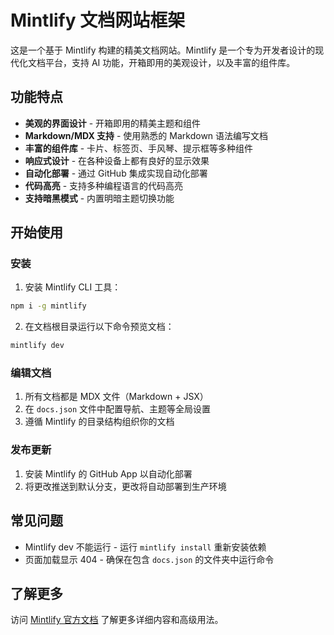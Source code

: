 # Mintlify 文档网站框架

这是一个基于 Mintlify 构建的精美文档网站。Mintlify 是一个专为开发者设计的现代化文档平台，支持 AI 功能，开箱即用的美观设计，以及丰富的组件库。

## 功能特点

- **美观的界面设计** - 开箱即用的精美主题和组件
- **Markdown/MDX 支持** - 使用熟悉的 Markdown 语法编写文档
- **丰富的组件库** - 卡片、标签页、手风琴、提示框等多种组件
- **响应式设计** - 在各种设备上都有良好的显示效果
- **自动化部署** - 通过 GitHub 集成实现自动化部署
- **代码高亮** - 支持多种编程语言的代码高亮
- **支持暗黑模式** - 内置明暗主题切换功能

## 开始使用

### 安装

1. 安装 Mintlify CLI 工具：

```bash
npm i -g mintlify
```

2. 在文档根目录运行以下命令预览文档：

```bash
mintlify dev
```

### 编辑文档

1. 所有文档都是 MDX 文件（Markdown + JSX）
2. 在 `docs.json` 文件中配置导航、主题等全局设置
3. 遵循 Mintlify 的目录结构组织你的文档

### 发布更新

1. 安装 Mintlify 的 GitHub App 以自动化部署
2. 将更改推送到默认分支，更改将自动部署到生产环境

## 常见问题

- Mintlify dev 不能运行 - 运行 `mintlify install` 重新安装依赖
- 页面加载显示 404 - 确保在包含 `docs.json` 的文件夹中运行命令

## 了解更多

访问 [Mintlify 官方文档](https://mintlify.com/docs) 了解更多详细内容和高级用法。
